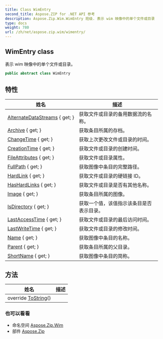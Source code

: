 ```yaml
---
title: Class WimEntry
second_title: Aspose.ZIP for .NET API 参考
description: Aspose.Zip.Wim.WimEntry 班级. 表示 wim 映像中的单个文件或目录
type: docs
weight: 780
url: /zh/net/aspose.zip.wim/wimentry/
---
```

## WimEntry class

表示 wim 映像中的单个文件或目录。

```csharp
public abstract class WimEntry
```

## 特性

| 姓名 | 描述 |
| --- | --- |
| [AlternateDataStreams](../../aspose.zip.wim/wimentry/alternatedatastreams/) { get; } | 获取文件或目录的备用数据流的名称。 |
| [Archive](../../aspose.zip.wim/wimentry/archive/) { get; } | 获取条目所属的存档。 |
| [ChangeTime](../../aspose.zip.wim/wimentry/changetime/) { get; } | 获取上次更改文件或目录的时间。 |
| [CreationTime](../../aspose.zip.wim/wimentry/creationtime/) { get; } | 获取文件或目录的创建时间。 |
| [FileAttributes](../../aspose.zip.wim/wimentry/fileattributes/) { get; } | 获取文件或目录属性。 |
| [FullPath](../../aspose.zip.wim/wimentry/fullpath/) { get; } | 获取图像中条目的完整路径。 |
| [HardLink](../../aspose.zip.wim/wimentry/hardlink/) { get; } | 获取文件或目录的硬链接 ID。 |
| [HasHardLinks](../../aspose.zip.wim/wimentry/hashardlinks/) { get; } | 获取文件或目录是否有其他名称。 |
| [Image](../../aspose.zip.wim/wimentry/image/) { get; } | 获取条目所属的图像。 |
| [IsDirectory](../../aspose.zip.wim/wimentry/isdirectory/) { get; } | 获取一个值，该值指示该条目是否表示目录。 |
| [LastAccessTime](../../aspose.zip.wim/wimentry/lastaccesstime/) { get; } | 获取文件或目录的最后访问时间。 |
| [LastWriteTime](../../aspose.zip.wim/wimentry/lastwritetime/) { get; } | 获取文件或目录的修改时间。 |
| [Name](../../aspose.zip.wim/wimentry/name/) { get; } | 获取图像中条目的名称。 |
| [Parent](../../aspose.zip.wim/wimentry/parent/) { get; } | 获取条目所属的父目录。 |
| [ShortName](../../aspose.zip.wim/wimentry/shortname/) { get; } | 获取图像中条目的简称。 |

## 方法

| 姓名 | 描述 |
| --- | --- |
| override [ToString](../../aspose.zip.wim/wimentry/tostring/)() |  |

### 也可以看看

* 命名空间 [Aspose.Zip.Wim](../../aspose.zip.wim/)
* 部件 [Aspose.Zip](../../)


